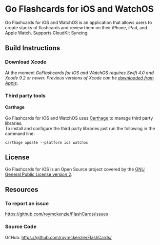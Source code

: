 # Go Flashcards for iOS and WatchOS #

Go Flashcards for iOS and WatchOS is an application that allows users to create stacks of flashcards and review them on their iPhone, iPad, and Apple Watch. Supports CloudKit Syncing.

## Build Instructions

### Download Xcode

At the moment *GoFlashcards for iOS and WatchOS requires Swift 4.0 and Xcode 9.2 or newer. Previous versions of Xcode can be [downloaded from Apple](https://developer.apple.com/downloads/index.action).*

### Third party tools

#### Carthage

Go Flashcards for iOS and WatchOS uses [Carthage](https://github.com/Carthage/Carthage) to manage third party libraries.  
To install and configure the third party libraries just run the following in the command line:

`carthage update --platform ios watchos`

## License

Go Flashcards for iOS is an Open Source project covered by the [GNU General Public License version 2](LICENSE).

## Resources

### To report an issue

https://github.com/roymckenzie/FlashCards/issues

### Source Code

GitHub: https://github.com/roymckenzie/FlashCards/
